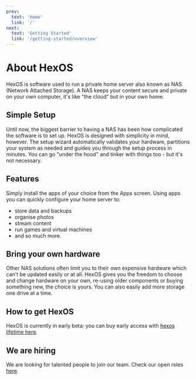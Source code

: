 ```yaml
---
prev:
  text: 'Home'
  link: '/'
next:
  text: 'Getting Started'
  link: '/getting-started/overview'
---
```


# About HexOS

HexOS is software used to run a private home server also known as NAS (Network Attached Storage). A NAS keeps your content secure and private on your own computer, it's like "the cloud" but in your own home.

## Simple Setup

Until now, the biggest barrier to having a NAS has been how complicated the software is to set up. HexOS is designed with simplicity in mind, however. The setup wizard automatically validates your hardware, partitions your system as needed and guides you through the setup process in minutes. You can go "under the hood" and tinker with things too - but it's not necessary.

## Features

Simply install the apps of your choice from the Apps screen. Using apps you can quickly configure your home server to:
- store data and backups
- organise photos
- stream content
- run games and virtual machines 
- and so much more. 

## Bring your own hardware
Other NAS solutions often limit you to their own expensive hardware which can't be updated easily or at all. HexOS gives you the freedom to choose and change hardware on your own, re-using older components or buying something new, the choice is yours. You can also easily add more storage one drive at a time.

## How to get HexOS

HexOS is currently in early beta: you can buy early access with [hexos lifetime here](https://hexos.com/#earlyaccess).

## We are hiring

We are looking for talented people to join our team. Check our open roles [here](../community/join-the-team.md). 
